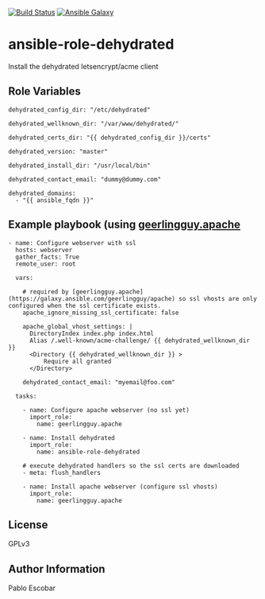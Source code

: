 [![Build Status](https://travis-ci.org/pescobar/ansible-role-dehydrated.svg?branch=master)](https://travis-ci.org/pescobar/ansible-role-dehydrated)
[![Ansible Galaxy](https://img.shields.io/badge/galaxy-pescobar.dehydrated-blue.svg)](https://galaxy.ansible.com/pescobar/dehydrated)

ansible-role-dehydrated
=========

Install the dehydrated letsencrypt/acme client

Role Variables
--------------
```
dehydrated_config_dir: "/etc/dehydrated"

dehydrated_wellknown_dir: "/var/www/dehydrated/"

dehydrated_certs_dir: "{{ dehydrated_config_dir }}/certs"

dehydrated_version: "master"

dehydrated_install_dir: "/usr/local/bin"

dehydrated_contact_email: "dummy@dummy.com"

dehydrated_domains:
  - "{{ ansible_fqdn }}"
```

Example playbook (using [geerlingguy.apache](https://galaxy.ansible.com/geerlingguy/apache)
---------------
```
- name: Configure webserver with ssl
  hosts: webserver
  gather_facts: True
  remote_user: root

  vars:

    # required by [geerlingguy.apache](https://galaxy.ansible.com/geerlingguy/apache) so ssl vhosts are only configured when the ssl certificate exists.
    apache_ignore_missing_ssl_certificate: false

    apache_global_vhost_settings: |
      DirectoryIndex index.php index.html
      Alias /.well-known/acme-challenge/ {{ dehydrated_wellknown_dir }}
      <Directory {{ dehydrated_wellknown_dir }} >
          Require all granted
      </Directory>

    dehydrated_contact_email: "myemail@foo.com"

  tasks:

    - name: Configure apache webserver (no ssl yet)
      import_role:
        name: geerlingguy.apache

    - name: Install dehydrated
      import_role:
        name: ansible-role-dehydrated

    # execute dehydrated handlers so the ssl certs are downloaded
    - meta: flush_handlers

    - name: Install apache webserver (configure ssl vhosts)
      import_role:
        name: geerlingguy.apache
```

License
-------

GPLv3

Author Information
------------------

Pablo Escobar
